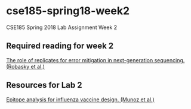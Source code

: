 # cse185-spring18-week2
CSE185 Spring 2018 Lab Assignment Week 2

## Required reading for week 2
[The role of replicates for error mitigation in next-generation sequencing. (Robasky et al.)](https://www.nature.com/articles/nrg3655)
## Resources for Lab 2
[Epitope analysis for influenza vaccine design. (Munoz et al.)
](https://www.ncbi.nlm.nih.gov/pmc/articles/PMC4482133/)

